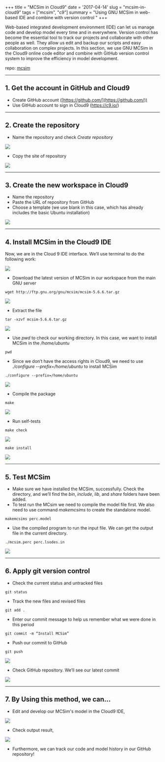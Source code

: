 +++
title = "MCSim in Cloud9"
date = '2017-04-14'
slug = "mcsim-in-cloud9"
tags = ["mcsim", "c9"]
summary = "Using GNU MCSim in web-based IDE and combine with version control "
+++


Web-based integrated development environment (IDE) can let us manage code and develop model every time and in everywhere. Version control has become the essential tool to track our projects and collaborate with other people as well. They allow us edit and backup our scripts and easy collaboration on complex projects. In this section, we use GNU MCSim in the Cloud9 online code editor and combine with GitHub version control system to improve the efficiency in model development.

repo: [mcsim](https://github.com/nanhung/mcsim)

---

## 1. Get the account in GitHub and Cloud9
- Create GitHub account ([https://github.com/](https://github.com/))
- Use GitHub account to sign in Cloud9 (https://c9.io/)

---

## 2. Create the repository 
- Name the repository and check *Create repository*

![](https://i.imgur.com/QROjfHD.png)

- Copy the site of repository

![](https://i.imgur.com/uRtnaeO.png)

---

## 3. Create the new workspace in Cloud9
- Name the repository
- Paste the URL of repository from GitHub
- Choose a template (we use blank in this case, which has already includes the basic Ubuntu installation)


![](https://i.imgur.com/X0gV4Gg.png)

---

## 4. Install MCSim in the Cloud9 IDE

Now, we are in the Cloud 9 IDE interface. We’ll use terminal to do the following work:

![](https://i.imgur.com/tzst5w9.png)


 - Download the latest version of MCSim in our workspace from the main GNU server 
```
wget http://ftp.gnu.org/gnu/mcsim/mcsim-5.6.6.tar.gz
```

![](https://d2mxuefqeaa7sj.cloudfront.net/s_4E615E25DF123BA26B5E5BF98A09B0870890A8A44F2D14747238ACAED0138029_1492187738329_file.png)

 - Extract the file
```
tar -xzvf mcsim-5.6.6.tar.gz
```

![](https://d2mxuefqeaa7sj.cloudfront.net/s_4E615E25DF123BA26B5E5BF98A09B0870890A8A44F2D14747238ACAED0138029_1492187746848_file.png)

- Use *pwd* to check our working directory. In this case, we want to install MCSim in the */home/ubuntu*

```
pwd
```

- Since we don’t have the access rights in Cloud9, we need to use *./configure --prefix=/home/ubuntu* to install MCSim

```
./configure --prefix=/home/ubuntu
```

![](https://d2mxuefqeaa7sj.cloudfront.net/s_4E615E25DF123BA26B5E5BF98A09B0870890A8A44F2D14747238ACAED0138029_1492187758528_file.png)

- Compile the package

```
make
```

![](https://i.imgur.com/csuwjZt.png)

- Run self-tests

```
make check
```

![](https://d2mxuefqeaa7sj.cloudfront.net/s_4E615E25DF123BA26B5E5BF98A09B0870890A8A44F2D14747238ACAED0138029_1492187776614_file.png)

```
make install
```

![](https://d2mxuefqeaa7sj.cloudfront.net/s_4E615E25DF123BA26B5E5BF98A09B0870890A8A44F2D14747238ACAED0138029_1492187783626_file.png)

---

## 5. Test MCSim
- Make sure we have installed the MCSim, successfully. Check the directory, and we’ll find the *bin*, *include*, *lib*, and *share* folders have been added. 
- To test run the MCsim we need to compile the model file first. We also need to use command *makemcsims* to create the standalone model.

```
makemcsims perc.model
```

- Use the compiled program to run the input file. We can get the output file in the current directory.

```
./mcsim.perc perc.lsodes.in
```

![](https://i.imgur.com/5oWRdbw.png)

---

## 6. Apply git version control 
- Check the current status and untracked files

```
git status
```


- Track the new files and revised files  

```
git add .
```

- Enter our commit message to help us remember what we were done in this period 

```
git commit -m “Install MCSim”
```

- Push our commit to GitHub

```
git push
```
 
![](https://d2mxuefqeaa7sj.cloudfront.net/s_4E615E25DF123BA26B5E5BF98A09B0870890A8A44F2D14747238ACAED0138029_1492187806597_file.png)


 
- Check GitHub repository. We’ll see our latest commit
 

![](https://d2mxuefqeaa7sj.cloudfront.net/s_4E615E25DF123BA26B5E5BF98A09B0870890A8A44F2D14747238ACAED0138029_1492192802246_file.png)

---

## 7. By Using this method, we can…

- Edit and develop our MCSim's model in the Cloud9 IDE,

![](https://d2mxuefqeaa7sj.cloudfront.net/s_4E615E25DF123BA26B5E5BF98A09B0870890A8A44F2D14747238ACAED0138029_1492187868877_file.png)


- Check output result,

![](https://d2mxuefqeaa7sj.cloudfront.net/s_4E615E25DF123BA26B5E5BF98A09B0870890A8A44F2D14747238ACAED0138029_1492187875143_file.png)

-  Furthermore, we can track our code and model history in our GitHub repository!

